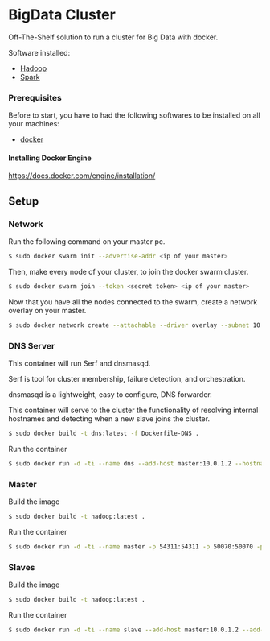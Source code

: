 # BigData Cluster
Off-The-Shelf solution to run a cluster for Big Data with docker.

Software installed:

- [Hadoop](http://hadoop.apache.org/)
- [Spark](http://spark.apache.org/)

### Prerequisites

Before to start, you have to had the following softwares to be installed on all your machines:

- [docker](https://www.docker.com/)

#### Installing Docker Engine

https://docs.docker.com/engine/installation/

## Setup

### Network

Run the following command on your master pc.

```bash
$ sudo docker swarm init --advertise-addr <ip of your master>
```

Then, make every node of your cluster, to join the docker swarm cluster.

```bash
$ sudo docker swarm join --token <secret token> <ip of your master>
```
Now that you have all the nodes connected to the swarm, create a network overlay on your master.

```bash
$ sudo docker network create --attachable --driver overlay --subnet 10.0.1.0/24 hadoop_cluster
```

### DNS Server

This container will run Serf and dnsmasqd.

Serf is tool for cluster membership, failure detection, and orchestration.

dnsmasqd is a lightweight, easy to configure, DNS forwarder.

This container will serve to the cluster the functionality of resolving internal hostnames and detecting when a new slave joins the cluster.

```bash
$ sudo docker build -t dns:latest -f Dockerfile-DNS .
```

Run the container

```bash
$ sudo docker run -d -ti --name dns --add-host master:10.0.1.2 --hostname cluster-dns --ip 10.0.1.254 --network hadoop_cluster -e TZ=Europe/Rome <image id> bash -c "/root/boot_dns.sh"
```

### Master

Build the image

```bash
$ sudo docker build -t hadoop:latest .
```

Run the container

```bash
$ sudo docker run -d -ti --name master -p 54311:54311 -p 50070:50070 -p 9000:9000 -p 8030:8030 -p 8031:8031 -p 8032:8032 -p 8033:8033 -p 8088:8088 -p 2122:22 --add-host master:10.0.1.2 --add-host cluster-dns:10.0.1.254 --hostname master --ip 10.0.1.2 --dns 10.0.1.254 --network hadoop_cluster -e TZ=Europe/Rome <image id> bash -c "/root/boot_master.sh"
```

### Slaves

Build the image
```bash
$ sudo docker build -t hadoop:latest .
```

Run the container

```bash
$ sudo docker run -d -ti --name slave --add-host master:10.0.1.2 --add-host cluster-dns:10.0.1.254 --dns 10.0.1.254 --network hadoop_cluster -e TZ=Europe/Rome <image id> bash -c "/root/boot_slave.sh"
```
